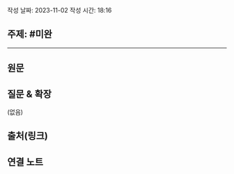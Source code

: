 작성 날짜: 2023-11-02
작성 시간: 18:16

## 주제: #미완

----
## 원문


## 질문 & 확장

(없음)

## 출처(링크)


## 연결 노트










